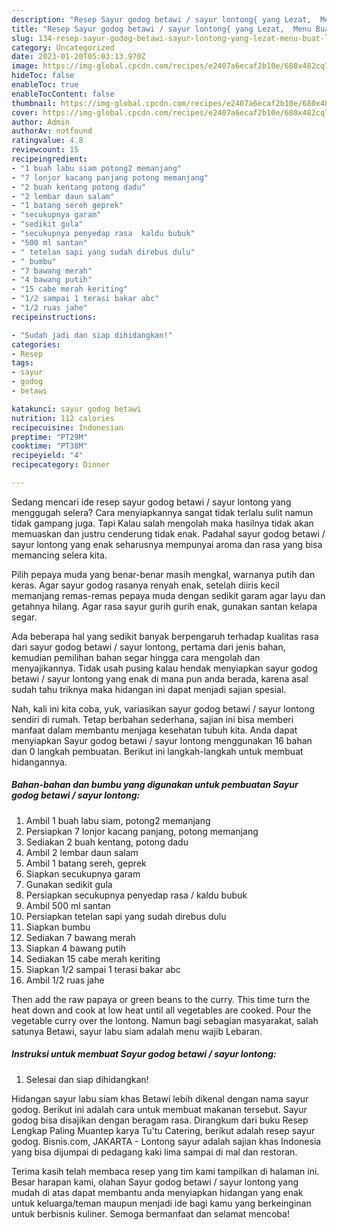 ```yaml
---
description: "Resep Sayur godog betawi / sayur lontong{ yang Lezat,  Menu Buat lebaran"
title: "Resep Sayur godog betawi / sayur lontong{ yang Lezat,  Menu Buat lebaran"
slug: 134-resep-sayur-godog-betawi-sayur-lontong-yang-lezat-menu-buat-lebaran
category: Uncategorized
date: 2023-01-20T05:03:13.970Z
image: https://img-global.cpcdn.com/recipes/e2407a6ecaf2b10e/680x482cq70/sayur-godog-betawi-sayur-lontong-foto-resep-utama.jpg
hideToc: false
enableToc: true
enableTocContent: false
thumbnail: https://img-global.cpcdn.com/recipes/e2407a6ecaf2b10e/680x482cq70/sayur-godog-betawi-sayur-lontong-foto-resep-utama.jpg
cover: https://img-global.cpcdn.com/recipes/e2407a6ecaf2b10e/680x482cq70/sayur-godog-betawi-sayur-lontong-foto-resep-utama.jpg
author: Admin
authorAv: notfound
ratingvalue: 4.8
reviewcount: 15
recipeingredient:
- "1 buah labu siam potong2 memanjang"
- "7 lonjor kacang panjang potong memanjang"
- "2 buah kentang potong dadu"
- "2 lembar daun salam"
- "1 batang sereh geprek"
- "secukupnya garam"
- "sedikit gula"
- "secukupnya penyedap rasa  kaldu bubuk"
- "500 ml santan"
- " tetelan sapi yang sudah direbus dulu"
- " bumbu"
- "7 bawang merah"
- "4 bawang putih"
- "15 cabe merah keriting"
- "1/2 sampai 1 terasi bakar abc"
- "1/2 ruas jahe"
recipeinstructions:

- "Sudah jadi dan siap dihidangkan!"
categories:
- Resep
tags:
- sayur
- godog
- betawi

katakunci: sayur godog betawi 
nutrition: 112 calories
recipecuisine: Indonesian
preptime: "PT29M"
cooktime: "PT38M"
recipeyield: "4"
recipecategory: Dinner

---
```



Sedang mencari ide resep sayur godog betawi / sayur lontong yang menggugah selera? Cara menyiapkannya sangat tidak terlalu sulit namun tidak gampang juga. Tapi Kalau salah mengolah maka hasilnya tidak akan memuaskan dan justru cenderung tidak enak. Padahal sayur godog betawi / sayur lontong yang enak seharusnya mempunyai aroma dan rasa yang bisa memancing selera kita.


Pilih pepaya muda yang benar-benar masih mengkal, warnanya putih dan keras. Agar sayur godog rasanya renyah enak, setelah diiris kecil memanjang remas-remas pepaya muda dengan sedikit garam agar layu dan getahnya hilang. Agar rasa sayur gurih gurih enak, gunakan santan kelapa segar.

Ada beberapa hal yang sedikit banyak berpengaruh terhadap kualitas rasa dari sayur godog betawi / sayur lontong, pertama dari jenis bahan, kemudian pemilihan bahan segar hingga cara mengolah dan menyajikannya. Tidak usah pusing kalau hendak menyiapkan sayur godog betawi / sayur lontong yang enak di mana pun anda berada, karena asal sudah tahu triknya maka hidangan ini dapat menjadi sajian spesial.


Nah, kali ini kita coba, yuk, variasikan sayur godog betawi / sayur lontong sendiri di rumah. Tetap berbahan sederhana, sajian ini bisa memberi manfaat dalam membantu menjaga kesehatan tubuh kita. Anda dapat menyiapkan Sayur godog betawi / sayur lontong menggunakan 16 bahan dan 0 langkah pembuatan. Berikut ini langkah-langkah untuk membuat hidangannya.

<!--inarticleads1-->

##### Bahan-bahan dan bumbu yang digunakan untuk pembuatan Sayur godog betawi / sayur lontong:

1. Ambil 1 buah labu siam, potong2 memanjang
1. Persiapkan 7 lonjor kacang panjang, potong memanjang
1. Sediakan 2 buah kentang, potong dadu
1. Ambil 2 lembar daun salam
1. Ambil 1 batang sereh, geprek
1. Siapkan secukupnya garam
1. Gunakan sedikit gula
1. Persiapkan secukupnya penyedap rasa / kaldu bubuk
1. Ambil 500 ml santan
1. Persiapkan  tetelan sapi yang sudah direbus dulu
1. Siapkan  bumbu
1. Sediakan 7 bawang merah
1. Siapkan 4 bawang putih
1. Sediakan 15 cabe merah keriting
1. Siapkan 1/2 sampai 1 terasi bakar abc
1. Ambil 1/2 ruas jahe


Then add the raw papaya or green beans to the curry. This time turn the heat down and cook at low heat until all vegetables are cooked. Pour the vegetable curry over the lontong. Namun bagi sebagian masyarakat, salah satunya Betawi, sayur labu siam adalah menu wajib Lebaran. 

<!--inarticleads2-->

##### Instruksi untuk membuat Sayur godog betawi / sayur lontong:


1. Selesai dan siap dihidangkan!

Hidangan sayur labu siam khas Betawi lebih dikenal dengan nama sayur godog. Berikut ini adalah cara untuk membuat makanan tersebut. Sayur godog bisa disajikan dengan beragam rasa. Dirangkum dari buku Resep Lengkap Paling Muantep karya Tu&#39;tu Catering, berikut adalah resep sayur godog. Bisnis.com, JAKARTA - Lontong sayur adalah sajian khas Indonesia yang bisa dijumpai di pedagang kaki lima sampai di mal dan restoran. 

Terima kasih telah membaca resep yang tim kami tampilkan di halaman ini. Besar harapan kami, olahan Sayur godog betawi / sayur lontong yang mudah di atas dapat membantu anda menyiapkan hidangan yang enak untuk keluarga/teman maupun menjadi ide bagi kamu yang berkeinginan untuk berbisnis kuliner. Semoga bermanfaat dan selamat mencoba!
